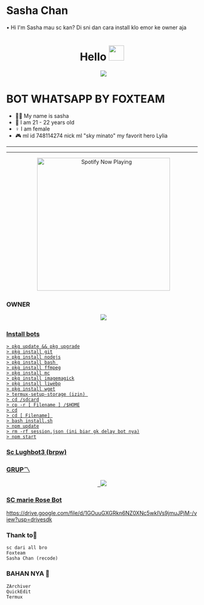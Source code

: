 # Sasha Chan

• Hi I'm Sasha mau sc kan? Di sni dan cara install klo emor ke owner aja

<h1 align="center">Hello <img src="https://user-images.githubusercontent.com/1303154/88677602-1635ba80-d120-11ea-84d8-d263ba5fc3c0.gif" width="40px" alt=""><br></h1>
<p align="center">
  <img src="https://user-images.githubusercontent.com/95025437/147376834-8e770d22-20eb-4404-9904-fdf26ccf4374.jpg" />
</p> 


# BOT WHATSAPP BY FOXTEAM

<p align="center"> 

- 👨‍💻 My name is sasha 
- 📌 I am 21 - 22 years old 
- ♀️ I am female
- 🎮 ml id 748114274 nick ml "sky minato" my favorit hero Lylia

</p> 

------




------ 

<p align="center">
  <a href="https://open.spotify.com/track/3G3z3lpTbmN62PSQ3K3zfA?si=t91aO1AaR2ODh0BssERTmQ&utm="_blank"><img src="https://now-playing-on-spotify.vercel.app/api/spotify" alt="Spotify Now Playing" width="350"/></a>
</p> 

### OWNER
<p align="center">
  <a href="https://wa.me/62887433094409?text=Halo"><img src="https://img.shields.io/badge/WhatsApp-25D366?style=for-the-badge&logo=whatsapp&logoColor=white" /><br>


### Install bots

```
> pkg update && pkg upgrade
> pkg install git
> pkg install nodejs
> pkg install bash 
> pkg install ffmpeg
> pkg install mc
> pkg install imagemagick
> pkg install liwebp
> pkg install wget
> termux-setup-storage (izin) 
> cd /sdcard
> cp -r [ Filename ] /$HOME
> cd
> cd [ Filename] 
> bash install.sh
> npm update
> rm -rf session.json (ini biar gk delay bot nya)
> npm start

```

### Sc Lughbot3 (brpw)

### GRUP〽️
<p align="center">
  <a href="https://chat.whatsapp.com/FU9uGSY7ODW9spPWCJFmEP"><img src="https://img.shields.io/badge/WhatsApp-25D366?style=for-the-badge&logo=whatsapp&logoColor=white" /><br>

### SC marie Rose Bot
https://drive.google.com/file/d/1GOuuGXGRkn6NZ0XNc5wkIVs9jmuJPjM-/view?usp=drivesdk

### Thank to🌹 

```
sc dari all bro
Foxteam 
Sasha Chan (recode) 

```
### BAHAN NYA 🌙

```
ZArchiver
QuickEdit
Termux 

```



